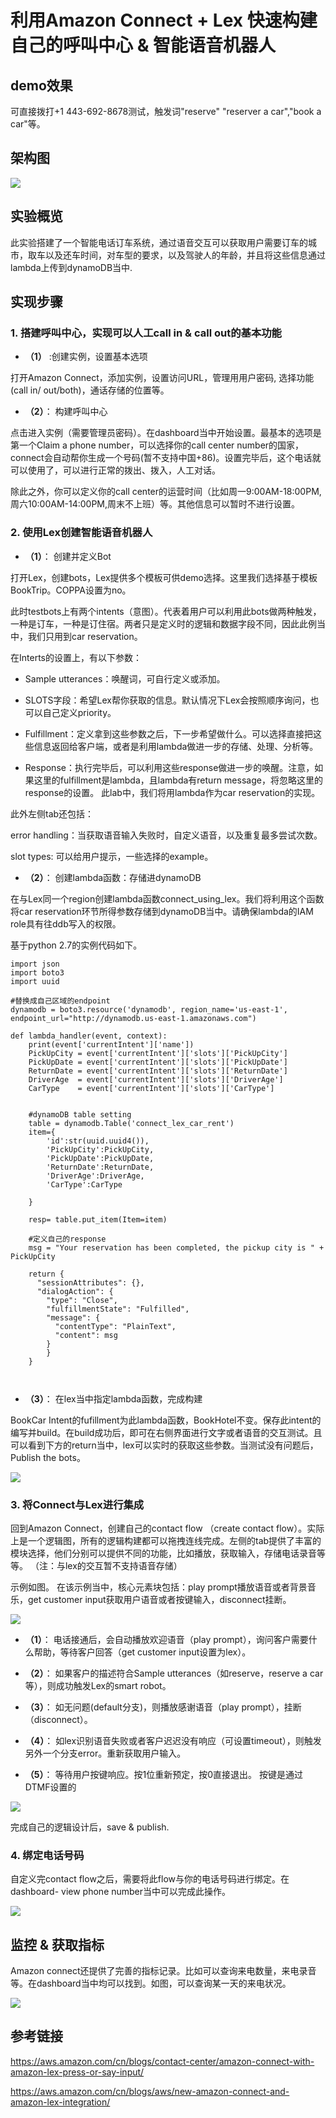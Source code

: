 # 利用Amazon Connect + Lex 快速构建自己的呼叫中心 & 智能语音机器人

## demo效果

可直接拨打+1 443-692-8678测试，触发词"reserve"  "reserver a car","book a car"等。

## 架构图

![](https://s3.ap-northeast-2.amazonaws.com/salander/quickstarter/Amazon+Connect/connect_architecture.png)

## 实验概览

此实验搭建了一个智能电话订车系统，通过语音交互可以获取用户需要订车的城市，取车以及还车时间，对车型的要求，以及驾驶人的年龄，并且将这些信息通过lambda上传到dynamoDB当中. 


## 实现步骤

### 1. 搭建呼叫中心，实现可以人工call in & call out的基本功能   

* **（1）** :创建实例，设置基本选项   
  
打开Amazon Connect，添加实例，设置访问URL，管理用用户密码, 选择功能(call in/ out/both)，通话存储的位置等。   

* **（2）**： 构建呼叫中心   

点击进入实例（需要管理员密码）。在dashboard当中开始设置。最基本的选项是第一个Claim a phone number，可以选择你的call center number的国家，connect会自动帮你生成一个号码(暂不支持中国+86)。设置完毕后，这个电话就可以使用了，可以进行正常的拨出、拨入，人工对话。   

除此之外，你可以定义你的call center的运营时间（比如周一9:00AM-18:00PM, 周六10:00AM-14:00PM,周末不上班）等。其他信息可以暂时不进行设置。   


### 2. 使用Lex创建智能语音机器人

* **（1）**： 创建并定义Bot   

打开Lex，创建bots，Lex提供多个模板可供demo选择。这里我们选择基于模板BookTrip。COPPA设置为no。

此时testbots上有两个intents（意图）。代表着用户可以利用此bots做两种触发，一种是订车，一种是订住宿。两者只是定义时的逻辑和数据字段不同，因此此例当中，我们只用到car reservation。

在Interts的设置上，有以下参数：    

* Sample utterances：唤醒词，可自行定义或添加。        

* SLOTS字段：希望Lex帮你获取的信息。默认情况下Lex会按照顺序询问，也可以自己定义priority。       

* Fulfillment：定义拿到这些参数之后，下一步希望做什么。可以选择直接把这些信息返回给客户端，或者是利用lambda做进一步的存储、处理、分析等。

* Response：执行完毕后，可以利用这些response做进一步的唤醒。注意，如果这里的fulfillment是lambda，且lambda有return message，将忽略这里的response的设置。 此lab中，我们将用lambda作为car reservation的实现。


此外左侧tab还包括：   

error handling：当获取语音输入失败时，自定义语音，以及重复最多尝试次数。   

slot types: 可以给用户提示，一些选择的example。

   
* **（2）**： 创建lambda函数：存储进dynamoDB

在与Lex同一个region创建lambda函数connect_using_lex。我们将利用这个函数将car reservation环节所得参数存储到dynamoDB当中。请确保lambda的IAM role具有往ddb写入的权限。   

基于python 2.7的实例代码如下。   

```
import json
import boto3
import uuid

#替换成自己区域的endpoint
dynamodb = boto3.resource('dynamodb', region_name='us-east-1', endpoint_url="http://dynamodb.us-east-1.amazonaws.com")

def lambda_handler(event, context):
    print(event['currentIntent']['name'])
    PickUpCity = event['currentIntent']['slots']['PickUpCity']
    PickUpDate = event['currentIntent']['slots']['PickUpDate']
    ReturnDate = event['currentIntent']['slots']['ReturnDate']
    DriverAge  = event['currentIntent']['slots']['DriverAge']
    CarType    = event['currentIntent']['slots']['CarType']
    

	#dynamoDB table setting 
    table = dynamodb.Table('connect_lex_car_rent')
    item={
		'id':str(uuid.uuid4()),
		'PickUpCity':PickUpCity,
		'PickUpDate':PickUpDate,
		'ReturnDate':ReturnDate,
		'DriverAge':DriverAge,
		'CarType':CarType
        
    }

    resp= table.put_item(Item=item)
    
    #定义自己的response
    msg = "Your reservation has been completed, the pickup city is " + PickUpCity
    
    return {
      "sessionAttributes": {},
      "dialogAction": {
        "type": "Close",
        "fulfillmentState": "Fulfilled",
        "message": {
          "contentType": "PlainText",
          "content": msg
        }
        }
    }

   
```

* **（3）**： 在lex当中指定lambda函数，完成构建   

BookCar Intent的fufillment为此lambda函数，BookHotel不变。保存此intent的编写并build。在build成功后，即可在右侧界面进行文字或者语音的交互测试。且可以看到下方的return当中，lex可以实时的获取这些参数。当测试没有问题后，Publish the bots。   
   
![](https://s3.ap-northeast-2.amazonaws.com/salander/quickstarter/Amazon+Connect/testbots.png)


### 3. 将Connect与Lex进行集成

回到Amazon Connect，创建自己的contact flow （create contact flow）。实际上是一个逻辑图，所有的逻辑构建都可以拖拽连线完成。左侧的tab提供了丰富的模块选择，他们分别可以提供不同的功能，比如播放，获取输入，存储电话录音等等。 （注：与lex的交互暂不支持语音存储）     

示例如图。 在该示例当中，核心元素块包括：play prompt播放语音或者背景音乐，get customer input获取用户语音或者按键输入，disconnect挂断。

![](https://s3.ap-northeast-2.amazonaws.com/salander/quickstarter/Amazon+Connect/contact-flow.png)

* **（1）**： 电话接通后，会自动播放欢迎语音（play prompt），询问客户需要什么帮助，等待客户回答（get customer input设置为lex）。

* **（2）**： 如果客户的描述符合Sample utterances（如reserve，reserve a car等），则成功触发Lex的smart robot。

* **（3）**： 如无问题(default分支)，则播放感谢语音（play prompt），挂断（disconnect）。

* **（4）**： 如lex识别语音失败或者客户迟迟没有响应（可设置timeout），则触发另外一个分支error。重新获取用户输入。

* **（5）**： 等待用户按键响应。按1位重新预定，按0直接退出。 按键是通过DTMF设置的   

![](https://s3.ap-northeast-2.amazonaws.com/salander/quickstarter/Amazon+Connect/get-customer-input-dtmf.png)

完成自己的逻辑设计后，save & publish.   

### 4. 绑定电话号码

自定义完contact flow之后，需要将此flow与你的电话号码进行绑定。在dashboard- view phone number当中可以完成此操作。

![](https://s3.ap-northeast-2.amazonaws.com/salander/quickstarter/Amazon+Connect/bindphone.png)


## 监控 & 获取指标

Amazon connect还提供了完善的指标记录。比如可以查询来电数量，来电录音等。在dashboard当中均可以找到。如图，可以查询某一天的来电状况。

![](https://s3.ap-northeast-2.amazonaws.com/salander/quickstarter/Amazon+Connect/metics.png)


## 参考链接

https://aws.amazon.com/cn/blogs/contact-center/amazon-connect-with-amazon-lex-press-or-say-input/   

https://aws.amazon.com/cn/blogs/aws/new-amazon-connect-and-amazon-lex-integration/   

